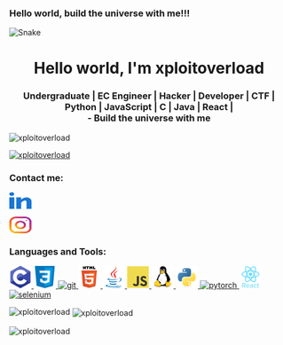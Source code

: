 ### Hello world, build the universe with me!!!
![Snake](https://raw.githubusercontent.com/xploitoverload/snk/output/github-contribution-grid-snake-dark.svg?palette=github-dark)



<h1 align="center">Hello world, I'm xploitoverload</h1>
<h3 align="center">Undergraduate | EC Engineer | Hacker | Developer | CTF | Python | JavaScript | C | Java | React |<br/> - Build the universe with me</h3>

<p align="left"> <img src="https://komarev.com/ghpvc/?username=xploitoverload&label=Profile%20views&color=FF79BC&style=flat" alt="xploitoverload" /> </p>

<p align="left"> <a href="https://github.com/xploitoverload/github-profile-trophy"><img src="https://github-profile-trophy.vercel.app/?username=xploitoverload" alt="xploitoverload" /></a> </p>

<h3 align="left">Contact me:</h3>
<p align="left">
<a href="https://www.linkedin.com/in/kalpesh11111/" target="blank"><img align="center" src="images/icons/Social/linked-in-alt.svg" alt="loading" height="30" width="40" /></a>

<a href="https://www.instagram.com/xploitoverload?igsh=cnZ2M2hwamNtcjF1" target="blank"><img align="center" src="images/icons/Social/instagram.svg" alt="loading" height="30" width="40" /></a>
</p>

<h3 align="left">Languages and Tools:</h3>
<p align="left"> <a href="https://www.cprogramming.com/" target="_blank" rel="noreferrer"> <img src="images/icons/ProgrammingLanguages/c.svg" alt="c" width="40" height="40"/> </a> <a href="https://www.w3schools.com/css/" target="_blank" rel="noreferrer"> <img src="images/icons/FrontendDevelopment/css.svg" alt="css3" width="40" height="40"/> </a> <a href="https://git-scm.com/" target="_blank" rel="noreferrer"> <img src="https://www.vectorlogo.zone/logos/git-scm/git-scm-icon.svg" alt="git" width="40" height="40"/> </a> <a href="https://www.w3.org/html/" target="_blank" rel="noreferrer"> <img src="https://raw.githubusercontent.com/devicons/devicon/master/icons/html5/html5-original-wordmark.svg" alt="html5" width="40" height="40"/> </a> <a href="https://www.java.com" target="_blank" rel="noreferrer"> <img src="https://raw.githubusercontent.com/devicons/devicon/master/icons/java/java-original.svg" alt="java" width="40" height="40"/> </a> <a href="https://developer.mozilla.org/en-US/docs/Web/JavaScript" target="_blank" rel="noreferrer"> <img src="https://raw.githubusercontent.com/devicons/devicon/master/icons/javascript/javascript-original.svg" alt="javascript" width="40" height="40"/> </a> <a href="https://www.linux.org/" target="_blank" rel="noreferrer"> <img src="https://raw.githubusercontent.com/devicons/devicon/master/icons/linux/linux-original.svg" alt="linux" width="40" height="40"/> </a> <a href="https://www.python.org" target="_blank" rel="noreferrer"> <img src="https://raw.githubusercontent.com/devicons/devicon/master/icons/python/python-original.svg" alt="python" width="40" height="40"/> </a> <a href="https://pytorch.org/" target="_blank" rel="noreferrer"> <img src="https://www.vectorlogo.zone/logos/pytorch/pytorch-icon.svg" alt="pytorch" width="40" height="40"/> </a> <a href="https://reactjs.org/" target="_blank" rel="noreferrer"> <img src="https://raw.githubusercontent.com/devicons/devicon/master/icons/react/react-original-wordmark.svg" alt="react" width="40" height="40"/> </a> <a href="https://www.selenium.dev" target="_blank" rel="noreferrer"> <img src="https://raw.githubusercontent.com/detain/svg-logos/780f25886640cef088af994181646db2f6b1a3f8/svg/selenium-logo.svg" alt="selenium" width="40" height="40"/> </a> </p>

<p><img align="left" src="https://github-readme-stats.vercel.app/api/top-langs?username=xploitoverload&show_icons=true&locale=en&layout=compact" alt="xploitoverload" /></p>

<p>&nbsp;<img align="center" src="https://github-readme-stats.vercel.app/api?username=xploitoverload&show_icons=true&locale=en" alt="xploitoverload" /></p>

<p><img align="center" src="https://github-readme-streak-stats.herokuapp.com/?user=xploitoverload&" alt="xploitoverload" /></p>
